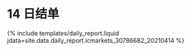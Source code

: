 # 14 日结单

{% include  templates/daily_report.liquid jdata=site.data.daily_report.icmarkets_30786682_20210414 %}